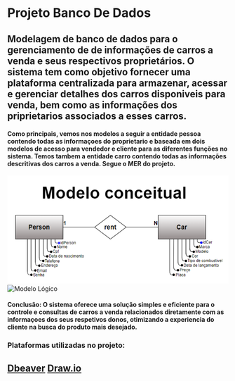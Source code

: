 <!DOCTYPE html>
<html>
<head>
    <h1>Projeto Banco De Dados</h1>
</head>
<body>

<h2>Modelagem de banco de dados para o gerenciamento de de informações de carros a venda e seus respectivos proprietários. O sistema tem como objetivo fornecer uma plataforma centralizada para armazenar, acessar e gerenciar detalhes dos carros disponiveis para venda, bem como as informações dos priprietarios associados a esses carros.</h2>
<h4>Como principais, vemos nos modelos a seguir a entidade pessoa contendo todas as informaçoes do proprietario e baseada em dois modelos de acesso para vendedor e cliente para as diferentes funções no sistema. Temos tambem a entidade carro contendo todas as informações descritivas dos carros a venda. Segue o MER do projeto.</h4>

  <img src="Imagens/ModeloConceitualIndividual.png" alt ="Modelo Conceitual">

  <img src="Imagens/ModeloLógicoIndividual.png" alt ="Modelo Lógico">

<h4>Conclusão: O sistema oferece uma solução simples e eficiente para o controle e consultas de carros a venda relacionados diretamente com as informaçoes dos seus respetivos donos, otimizando a experiencia do cliente na busca do produto mais desejado.</h4>
<h3>Plataformas utilizadas no projeto:</h3>
<h2>
<a href="https://dbeaver.io">Dbeaver</a>
<a href="https://app.diagrams.net">Draw.io</a>
</body>
</html>